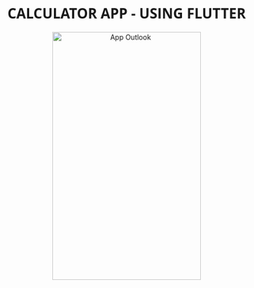 <h1 align="center" style="font-family: 'Open Sans';">CALCULATOR APP - USING FLUTTER</h1>
<p align="Center" ><img src="https://github.com/MetalNomad78/calculator_app_flutter/assets/88272018/d52f12c8-ef3f-4ea7-9103-6267edc2e322" alt="App Outlook" width="300" height="500"></p>

